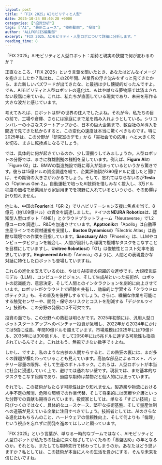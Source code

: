 ```yaml
---
layout: post
title: "「FIX 2025」AIモビリティと人型"
date: 2025-10-24 08:40:28 +0000
categories: ["投資分析"]
tags: ["AI", "最新ニュース", "技術動向", "投資"]
author: "ALLFORCES編集部"
excerpt: "FIX 2025、AIモビリティ・人型ロボについて詳細に分析します。"
reading_time: 8
---
```


「FIX 2025」AIモビリティと人型ロボット：期待と現実の狭間で何が変わるのか？

正直なところ、「FIX 2025」という言葉を聞いたとき、あなたはどんなイメージを抱きましたか？私はね、この20年間、AI業界の浮き沈みをずっと見てきたから、また新しいバズワードが出てきたな、と最初は少し懐疑的だったんですよ。でも、AIモビリティと人型ロボットの進化は、もはや単なる夢物語では済まされない段階に来ている。これは、私たちが直面している現実であり、未来を形作る大きな波だと感じています。

考えてみれば、ロボットはSFの世界の住人でしたよね。それが今、私たちの目の前で、工場や倉庫、さらには家庭にまで足を踏み入れようとしている。シリコンバレーの小さなスタートアップから、日本の巨大企業まで、数百社のAI導入を間近で見てきた私からすると、この変化の速度は本当に驚くべきものです。特に2025年は、この分野が「研究室のデモ」から「実社会での応用」へと大きく舵を切る、まさに転換点になるでしょう。

では、具体的に何が起きているのか、少し深掘りしてみましょうか。人型ロボットの分野では、まさに群雄割拠の様相を呈しています。例えば、**Figure AI**の「Figure 02」は、BMWの製造施設で既に導入が始まっているというから驚きです。彼らは15億ドルの資金調達を経て、企業評価額が390億ドルに達したと聞けば、その期待の大きさがわかるでしょう。そして、忘れてはならないのが**Tesla**の「Optimus Gen 2」。自動運転で培ったAI技術を惜しみなく投入し、3万ドル程度の価格で産業用から家庭用までを視野に入れているというから、その影響は計り知れません。

他にも、中国の**Fourier**は「GR-2」でリハビリテーション支援に焦点を当て、8億元（約1.09億ドル）の資金を調達しました。ドイツの**NEURA Robotics**は、認知型人型ロボット「4NE1」とクラウドプラットフォーム「Neuraverse」で1.2億ユーロを調達し、R&Dを加速させています。**Apptronik**の「Apollo」は自動車生産ラインでの資材運搬を支援し、**Boston Dynamics**の「Electric Atlas」は過酷な環境での作業を目指しています。**Sanctuary AI**の「Phoenix」は、LLMやコンピュータビジョンを統合し、人間が設計した環境で複雑なタスクをこなすことを目標にしていますし、**Unitree Robotics**の「G1」は俊敏性とコスト効率を追求しています。**Engineered Arts**の「Ameca」のように、人間との表現豊かな対話に特化したロボットも登場していますね。

これらの進化を支えているのは、やはりAI技術の飛躍的な進歩です。大規模言語モデル（LLM）、コンピュータビジョン、そして生成AIといった技術が、ロボットの認識能力、意思決定、そして人間とのインタラクションを劇的に向上させています。ロボットがクラウド上で経験を共有し、効率的に学習する「クラウドロボティクス」も、その普及を後押しするでしょう。さらに、繊細な作業を可能にする触覚センサーや、開発・保守のリスクとコストを削減する「デジタルツイン」技術も、この分野の発展には不可欠です。

投資の面でも、この分野への熱狂は明らかです。2025年初頭には、汎用人型ロボットスタートアップへのベンチャー投資が急増し、2022年から2024年にかけては5倍に成長、年間10億ドルを超えています。市場規模は2025年には79億ドル、2035年には300億ドル、そして2050年には5兆ドルに達する可能性も指摘されているんですよ。これはもう、無視できない数字ですよね。

しかし、ですよ。私のような古参の人間からすると、この熱狂の裏には、まだ多くの課題が横たわっていることも見えています。高価な部品によるコスト、バッテリー容量の限界、そして生産のボトルネック。これらは、人型ロボットが本当に社会に浸透していく上で、避けては通れない壁です。現状では、まだ基本的なタスクをこなす段階であり、過度な期待は禁物だと個人的には思っています。

それでも、この技術がもたらす可能性は計り知れません。製造業や物流における人手不足の解消、危険な環境での作業代替、そして将来的には医療や介護といった分野での貢献も期待されています。投資家としては、単なる「すごい技術」に飛びつくのではなく、具体的なユースケース、堅牢な技術基盤、そして量産体制への道筋が見えている企業に注目すべきでしょう。技術者としては、AIのさらなる進化はもちろんのこと、ハードウェアの信頼性向上、そして何よりも「倫理」という視点を忘れずに開発を進めてほしいと願っています。

「FIX 2025」という言葉が、単なる一時的なブームではなく、AIモビリティと人型ロボットが私たちの社会に深く根ざしていくための「基盤固め」の年となるのか。それとも、またしても期待先行で終わってしまうのか。あなたはどう思いますか？私としては、この技術が本当に人々の生活を豊かにする、そんな未来を信じたいですね。

